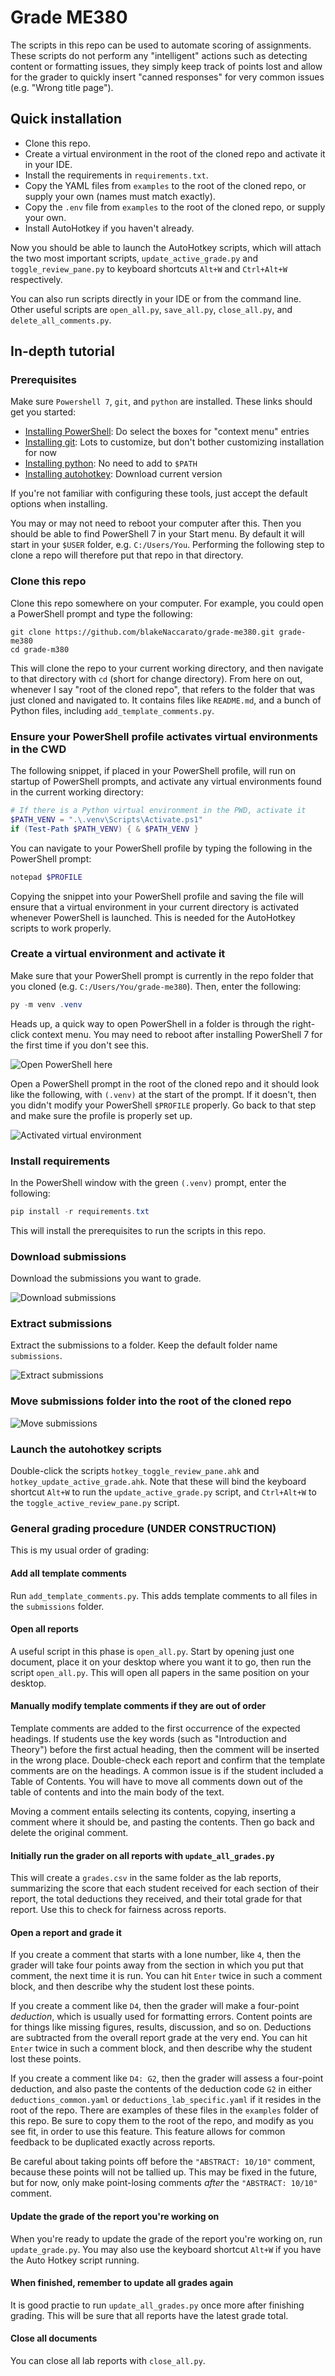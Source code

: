 # Grade ME380

The scripts in this repo can be used to automate scoring of assignments. These scripts do not perform any "intelligent" actions such as detecting content or formatting issues, they simply keep track of points lost and allow for the grader to quickly insert "canned responses" for very common issues (e.g. "Wrong title page").

## Quick installation

- Clone this repo.
- Create a virtual environment in the root of the cloned repo and activate it in your IDE.
- Install the requirements in `requirements.txt`.
- Copy the YAML files from `examples` to the root of the cloned repo, or supply your own (names must match exactly).
- Copy the `.env` file from `examples` to the root of the cloned repo, or supply your own.
- Install AutoHotkey if you haven't already.

Now you should be able to launch the AutoHotkey scripts, which will attach the two most important scripts, `update_active_grade.py` and `toggle_review_pane.py` to keyboard shortcuts `Alt+W` and `Ctrl+Alt+W` respectively.

You can also run scripts directly in your IDE or from the command line. Other useful scripts are `open_all.py`, `save_all.py`, `close_all.py`, and `delete_all_comments.py`.

## In-depth tutorial

### Prerequisites

Make sure `Powershell 7`, `git`, and `python` are installed. These links should get you started:

- [Installing PowerShell](https://docs.microsoft.com/en-us/powershell/scripting/install/installing-powershell-on-windows?view=powershell-7.2#msi): Do select the boxes for "context menu" entries
- [Installing git](https://git-scm.com/downloads): Lots to customize, but don't bother customizing installation for now
- [Installing python](https://www.python.org/downloads/): No need to add to `$PATH`
- [Installing autohotkey](https://www.autohotkey.com/): Download current version

If you're not familiar with configuring these tools, just accept the default options when installing.

You may or may not need to reboot your computer after this. Then you should be able to find PowerShell 7 in your Start menu. By default it will start in your `$USER` folder, e.g. `C:/Users/You`. Performing the following step to clone a repo will therefore put that repo in that directory.

### Clone this repo

Clone this repo somewhere on your computer. For example, you could open a PowerShell prompt and type the following:

```pwsh
git clone https://github.com/blakeNaccarato/grade-me380.git grade-me380
cd grade-m380
```

This will clone the repo to your current working directory, and then navigate to that directory with `cd` (short for change directory). From here on out, whenever I say "root of the cloned repo", that refers to the folder that was just cloned and navigated to. It contains files like `README.md`, and a bunch of Python files, including `add_template_comments.py`.

### Ensure your PowerShell profile activates virtual environments in the CWD

The following snippet, if placed in your PowerShell profile, will run on startup of PowerShell prompts, and activate any virtual environments found in the current working directory:

```PowerShell
# If there is a Python virtual environment in the PWD, activate it
$PATH_VENV = ".\.venv\Scripts\Activate.ps1"
if (Test-Path $PATH_VENV) { & $PATH_VENV }
```

You can navigate to your PowerShell profile by typing the following in the PowerShell prompt:

```Powershell
notepad $PROFILE
```

Copying the snippet into your PowerShell profile and saving the file will ensure that a virtual environment in your current directory is activated whenever PowerShell is launched. This is needed for the AutoHotkey scripts to work properly.

### Create a virtual environment and activate it

Make sure that your PowerShell prompt is currently in the repo folder that you cloned (e.g. `C:/Users/You/grade-me380`). Then, enter the following:

```PowerShell
py -m venv .venv
```

Heads up, a quick way to open PowerShell in a folder is through the right-click context menu. You may need to reboot after installing PowerShell 7 for the first time if you don't see this.

![Open PowerShell here](/tutorial/4.png)

Open a PowerShell prompt in the root of the cloned repo and it should look like the following, with `(.venv)` at the start of the prompt. If it doesn't, then you didn't modify your PowerShell `$PROFILE` properly. Go back to that step and make sure the profile is properly set up.

![Activated virtual environment](/tutorial/5.png)

### Install requirements

In the PowerShell window with the green `(.venv)` prompt, enter the following:

```PowerShell
pip install -r requirements.txt
```

This will install the prerequisites to run the scripts in this repo.

### Download submissions

Download the submissions you want to grade.

![Download submissions](/tutorial/1.png)

### Extract submissions

Extract the submissions to a folder. Keep the default folder name `submissions`.

![Extract submissions](/tutorial/2.png)

### Move submissions folder into the root of the cloned repo

![Move submissions](/tutorial/3.png)

### Launch the autohotkey scripts

Double-click the scripts `hotkey_toggle_review_pane.ahk` and `hotkey_update_active_grade.ahk`. Note that these will bind the keyboard shortcut `Alt+W` to run the `update_active_grade.py` script, and  `Ctrl+Alt+W` to the `toggle_active_review_pane.py` script.

### General grading procedure (UNDER CONSTRUCTION)

This is my usual order of grading:

#### Add all template comments

Run `add_template_comments.py`. This adds template comments to all files in the `submissions` folder.

#### Open all reports

A useful script in this phase is `open_all.py`. Start by opening just one document, place it on your desktop where you want it to go, then run the script `open_all.py`. This will open all papers in the same position on your desktop.

#### Manually modify template comments if they are out of order

Template comments are added to the first occurrence of the expected headings. If students use the key words (such as "Introduction and Theory") before the first actual heading, then the comment will be inserted in the wrong place. Double-check each report and confirm that the template comments are on the headings. A common issue is if the student included a Table of Contents. You will have to move all comments down out of the table of contents and into the main body of the text.

Moving a comment entails selecting its contents, copying, inserting a comment where it should be, and pasting the contents. Then go back and delete the original comment.

#### Initially run the grader on all reports with `update_all_grades.py`

This will create a `grades.csv` in the same folder as the lab reports, summarizing the score that each student received for each section of their report, the total deductions they received, and their total grade for that report. Use this to check for fairness across reports.

#### Open a report and grade it

If you create a comment that starts with a lone number, like `4`, then the grader will take four points away from the section in which you put that comment, the next time it is run. You can hit `Enter` twice in such a comment block, and then describe why the student lost these points.

If you create a comment like `D4`, then the grader will make a four-point *deduction*, which is usually used for formatting errors. Content points are for things like missing figures, results, discussion, and so on. Deductions are subtracted from the overall report grade at the very end. You can hit `Enter` twice in such a comment block, and then describe why the student lost these points.

If you create a comment like `D4: G2`, then the grader will assess a four-point deduction, and also paste the contents of the deduction code `G2` in either `deductions_common.yaml` or `deductions_lab_specific.yaml` if it resides in the root of the repo. There are examples of these files in the `examples` folder of this repo. Be sure to copy them to the root of the repo, and modify as you see fit, in order to use this feature. This feature allows for common feedback to be duplicated exactly across reports.

Be careful about taking points off before the `"ABSTRACT: 10/10"` comment, because these points will not be tallied up. This may be fixed in the future, but for now, only make point-losing comments *after* the `"ABSTRACT: 10/10"` comment.

#### Update the grade of the report you're working on

When you're ready to update the grade of the report you're working on, run `update_grade.py`. You may also use the keyboard shortcut `Alt+W` if you have the Auto Hotkey script running.

#### When finished, remember to update all grades again

It is good practie to run `update_all_grades.py` once more after finishing grading. This will be sure that all reports have the latest grade total.

#### Close all documents

You can close all lab reports with `close_all.py`.
